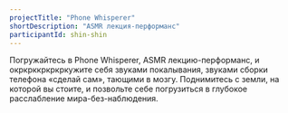 ```yaml
---
projectTitle: "Phone Whisperer"
shortDescription: "ASMR лекция-перформанс"
participantId: shin-shin
---
```


Погружайтесь в Phone Whisperer, ASMR лекцию-перформанс, и окркрккркркркужите себя звуками покалывания, звуками сборки телефона «сделай сам», тающими в мозгу. Поднимитесь с земли, на которой вы стоите, и позвольте себе погрузиться в глубокое расслабление мира-без-наблюдения.
